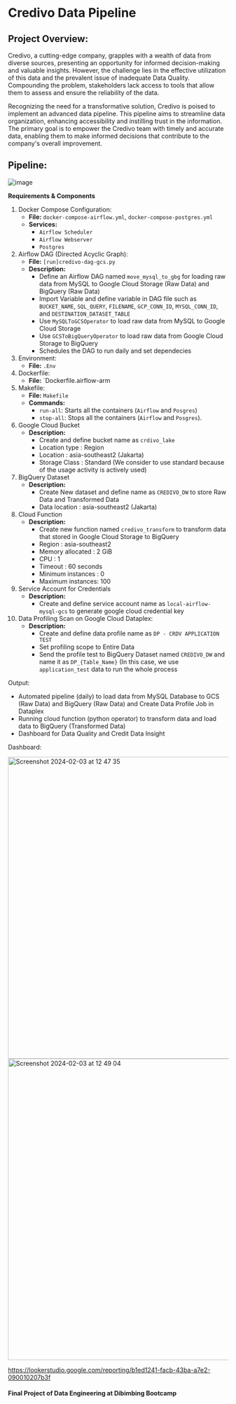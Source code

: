 # **Credivo Data Pipeline**

## Project Overview:
Credivo, a cutting-edge company, grapples with a wealth of data from diverse sources, presenting an opportunity for informed decision-making and valuable insights. However, the challenge lies in the effective utilization of this data and the prevalent issue of inadequate Data Quality. Compounding the problem, stakeholders lack access to tools that allow them to assess and ensure the reliability of the data.

Recognizing the need for a transformative solution, Credivo is poised to implement an advanced data pipeline. This pipeline aims to streamline data organization, enhancing accessibility and instilling trust in the information. The primary goal is to empower the Credivo team with timely and accurate data, enabling them to make informed decisions that contribute to the company's overall improvement.

## Pipeline:
![image](https://github.com/ariqarfina/credivo_pipeline/assets/101324931/e6228cbe-d66f-45b4-8892-d7c46dd6f682)


**Requirements & Components**
1. Docker Compose Configuration:
   - **File:** `docker-compose-airflow.yml`, `docker-compose-postgres.yml`
   - **Services:**
      - `Airflow Scheduler`
      - `Airflow Webserver`
      - `Postgres`
2. Airflow DAG (Directed Acyclic Graph):
   - **File:** `[run]credivo-dag-gcs.py`
   - **Description:**
      - Define an Airflow DAG named `move_mysql_to_gbg` for loading raw data from MySQL to Google Cloud Storage (Raw Data) and BigQuery (Raw Data)
      - Import Variable and define variable in DAG file such as `BUCKET_NAME`, `SQL_QUERY`, `FILENAME`, `GCP_CONN_ID`, `MYSQL_CONN_ID`, and `DESTINATION_DATASET_TABLE`
      - Use `MySQLToGCSOperator` to load raw data from MySQL to Google Cloud Storage
      - Use `GCSToBigQueryOperator` to load raw data from Google Cloud Storage to BigQuery
      - Schedules the DAG to run daily and set dependecies
3. Environment:
   -  **File:** `.Env`
4. Dockerfile:
   - **File:** `Dockerfile.airflow-arm
5. Makefile:
   - **File:** `Makefile`
   - **Commands:**
      - `run-all`: Starts all the containers (`Airflow` and `Posgres`)
      - `stop-all`: Stops all the containers (`Airflow` and `Posgres`).
6. Google Cloud Bucket
   - **Description:**
      - Create and define bucket name as `crdivo_lake`
      - Location type : Region
      - Location : asia-southeast2 (Jakarta)
      - Storage Class : Standard (We consider to use standard because of the usage activity is actively used)
7. BigQuery Dataset
   - **Description:**
      - Create New dataset and define name as `CREDIVO_DW` to store Raw Data and Transformed Data
      - Data location : asia-southeast2 (Jakarta)
8. Cloud Function
   - **Description:**
     - Create new function named `credivo_transform` to transform data that stored in Google Cloud Storage to BigQuery
     - Region : asia-southeast2
     - Memory allocated : 2 GiB
     - CPU : 1
     - Timeout : 60 seconds
     - Minimum instances : 0
     - Maximum instances: 100  
9. Service Account for Credentials
   - **Description:**
      - Create and define service account name as `local-airflow-mysql-gcs` to generate google cloud credential key
10. Data Profiling Scan on Google Cloud Dataplex:
      - **Description:**
         - Create and define data profile name as `DP - CRDV APPLICATION TEST`
         - Set profiling scope to Entire Data
         - Send the profile test to BigQuery Dataset named  `CREDIVO_DW` and name it as `DP_{Table_Name}` (In this case, we use `application_test` data to run the whole process

Output:
- Automated pipeline (daily) to load data from MySQL Database to GCS (Raw Data) and BigQuery (Raw Data) and Create Data Profile Job in Dataplex
- Running cloud function (python operator) to transform data and load data to BigQuery (Transformed Data)
- Dashboard for Data Quality and Credit Data Insight


Dashboard:

<img width="690" alt="Screenshot 2024-02-03 at 12 47 35" src="https://github.com/ariqarfina/credivo_pipeline/assets/101324931/8d3e13fe-1cde-495f-af8b-9bd0a88e60f0">
<img width="689" alt="Screenshot 2024-02-03 at 12 49 04" src="https://github.com/ariqarfina/credivo_pipeline/assets/101324931/e412f96a-c8ef-403b-bc20-320b83c0def9">

https://lookerstudio.google.com/reporting/b1ed1241-facb-43ba-a7e2-090010207b3f











#### Final Project of Data Engineering at Dibimbing Bootcamp
